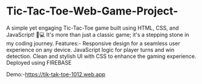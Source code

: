 # Tic-Tac-Toe-Web-Game-Project-
 A simple yet engaging Tic-Tac-Toe game built using HTML, CSS, and JavaScript! 🔧💻 It's more than just a classic game; it's a stepping stone in my coding journey.
 Features:-
Responsive design for a seamless user experience on any device.
JavaScript logic for player turns and win detection.
Clean and stylish UI with CSS to enhance the gaming experience.
Deployed using FIREBASE

Demo:-https://tik-tak-toe-1012.web.app
